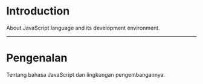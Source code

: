 # Introduction

About JavaScript language and its development environment.

---

# Pengenalan

Tentang bahasa JavaScript dan lingkungan pengembangannya.
